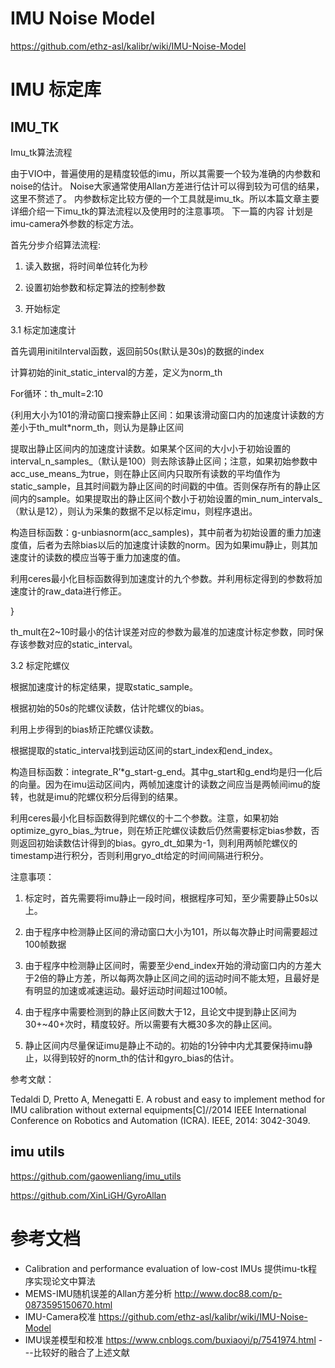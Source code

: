 # IMU Noise Model
https://github.com/ethz-asl/kalibr/wiki/IMU-Noise-Model
# IMU 标定库
## IMU_TK
Imu_tk算法流程

由于VIO中，普遍使用的是精度较低的imu，所以其需要一个较为准确的内参数和noise的估计。
Noise大家通常使用Allan方差进行估计可以得到较为可信的结果，这里不赘述了。
内参数标定比较方便的一个工具就是imu_tk。所以本篇文章主要详细介绍一下imu_tk的算法流程以及使用时的注意事项。
下一篇的内容 计划是imu-camera外参数的标定方法。

首先分步介绍算法流程:

1. 读入数据，将时间单位转化为秒

2. 设置初始参数和标定算法的控制参数

3. 开始标定

3.1 标定加速度计

首先调用initiInterval函数，返回前50s(默认是30s)的数据的index

计算初始的init_static_interval的方差，定义为norm_th

For循环：th_mult=2:10

{利用大小为101的滑动窗口搜索静止区间：如果该滑动窗口内的加速度计读数的方差小于th_mult*norm_th，则认为是静止区间

提取出静止区间内的加速度计读数。如果某个区间的大小小于初始设置的interval_n_samples_（默认是100）则去除该静止区间；注意，如果初始参数中acc_use_means_为true，则在静止区间内只取所有读数的平均值作为static_sample，且其时间戳为静止区间的时间戳的中值。否则保存所有的静止区间内的sample。如果提取出的静止区间个数小于初始设置的min_num_intervals_（默认是12），则认为采集的数据不足以标定imu，则程序退出。

构造目标函数：g-unbiasnorm(acc_samples)，其中前者为初始设置的重力加速度值，后者为去除bias以后的加速度计读数的norm。因为如果imu静止，则其加速度计的读数的模应当等于重力加速度的值。

利用ceres最小化目标函数得到加速度计的九个参数。并利用标定得到的参数将加速度计的raw_data进行修正。

}

th_mult在2~10时最小的估计误差对应的参数为最准的加速度计标定参数，同时保存该参数对应的static_interval。

3.2 标定陀螺仪

根据加速度计的标定结果，提取static_sample。

根据初始的50s的陀螺仪读数，估计陀螺仪的bias。

利用上步得到的bias矫正陀螺仪读数。

根据提取的static_interval找到运动区间的start_index和end_index。

构造目标函数：integrate_R’*g_start-g_end。其中g_start和g_end均是归一化后的向量。因为在imu运动区间内，两帧加速度计的读数之间应当是两帧间imu的旋转，也就是imu的陀螺仪积分后得到的结果。

利用ceres最小化目标函数得到陀螺仪的十二个参数。注意，如果初始optimize_gyro_bias_为true，则在矫正陀螺仪读数后仍然需要标定bias参数，否则返回初始读数估计得到的bias。gyro_dt_如果为-1，则利用两帧陀螺仪的timestamp进行积分，否则利用gryo_dt给定的时间间隔进行积分。

注意事项：

1. 标定时，首先需要将imu静止一段时间，根据程序可知，至少需要静止50s以上。

2. 由于程序中检测静止区间的滑动窗口大小为101，所以每次静止时间需要超过100帧数据

3. 由于程序中检测静止区间时，需要至少end_index开始的滑动窗口内的方差大于2倍的静止方差，所以每两次静止区间之间的运动时间不能太短，且最好是有明显的加速或减速运动。最好运动时间超过100帧。

4. 由于程序中需要检测到的静止区间数大于12，且论文中提到静止区间为30+~40+次时，精度较好。所以需要有大概30多次的静止区间。

5. 静止区间内尽量保证imu是静止不动的。初始的1分钟中内尤其要保持imu静止，以得到较好的norm_th的估计和gyro_bias的估计。

参考文献：

Tedaldi D, Pretto A, Menegatti E. A robust and easy to implement method for IMU calibration without external equipments[C]//2014 IEEE International Conference on Robotics and Automation (ICRA). IEEE, 2014: 3042-3049.
## imu utils
https://github.com/gaowenliang/imu_utils

https://github.com/XinLiGH/GyroAllan
# 参考文档
* Calibration and performance evaluation of low-cost IMUs 提供imu-tk程序实现论文中算法
* MEMS-IMU随机误差的Allan方差分析  http://www.doc88.com/p-0873595150670.html
* IMU-Camera校准 https://github.com/ethz-asl/kalibr/wiki/IMU-Noise-Model  
* IMU误差模型和校准 https://www.cnblogs.com/buxiaoyi/p/7541974.html ---比较好的融合了上述文献